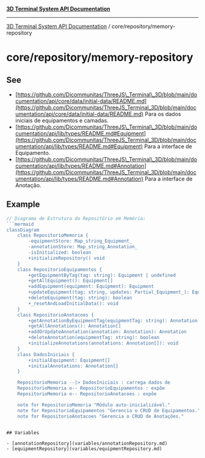 [**3D Terminal System API Documentation**](../../../README.md)

***

[3D Terminal System API Documentation](../../../README.md) / core/repository/memory-repository

# core/repository/memory-repository

## See

 - [https://github.com/Dicommunitas/ThreeJS\_Terminal\_3D/blob/main/documentation/api/core/data/initial-data/README.md](https://github.com/Dicommunitas/ThreeJS_Terminal_3D/blob/main/documentation/api/core/data/initial-data/README.md) Para os dados iniciais de equipamentos e camadas.
 - [https://github.com/Dicommunitas/ThreeJS\_Terminal\_3D/blob/main/documentation/api/lib/types/README.md#Equipment](https://github.com/Dicommunitas/ThreeJS_Terminal_3D/blob/main/documentation/api/lib/types/README.md#Equipment) Para a interface de Equipamento.
 - [https://github.com/Dicommunitas/ThreeJS\_Terminal\_3D/blob/main/documentation/api/lib/types/README.md#Annotation](https://github.com/Dicommunitas/ThreeJS_Terminal_3D/blob/main/documentation/api/lib/types/README.md#Annotation) Para a interface de Anotação.

## Example

```ts
// Diagrama de Estrutura do Repositório em Memória:
```mermaid
classDiagram
    class RepositorioMemoria {
        -equipmentStore: Map_string_Equipment_
        -annotationStore: Map_string_Annotation_
        -isInitialized: boolean
        +initializeRepository() void
    }
    class RepositorioEquipamentos {
        +getEquipmentByTag(tag: string): Equipment | undefined
        +getAllEquipment(): Equipment[]
        +addEquipment(equipment: Equipment): Equipment
        +updateEquipment(tag: string, updates: Partial_Equipment_): Equipment | undefined
        +deleteEquipment(tag: string): boolean
        +_resetAndLoadInitialData(): void
    }
    class RepositorioAnotacoes {
        +getAnnotationByEquipmentTag(equipmentTag: string): Annotation | undefined
        +getAllAnnotations(): Annotation[]
        +addOrUpdateAnnotation(annotation: Annotation): Annotation
        +deleteAnnotation(equipmentTag: string): boolean
        +initializeAnnotations(annotations: Annotation[]): void
    }
    class DadosIniciais {
        +initialEquipment: Equipment[]
        +initialAnnotations: Annotation[]
    }

    RepositorioMemoria --|> DadosIniciais : carrega dados de
    RepositorioMemoria o-- RepositorioEquipamentos : expõe
    RepositorioMemoria o-- RepositorioAnotacoes : expõe

    note for RepositorioMemoria "Módulo auto-inicializável."
    note for RepositorioEquipamentos "Gerencia o CRUD de Equipamentos."
    note for RepositorioAnotacoes "Gerencia o CRUD de Anotações."
```
```

## Variables

- [annotationRepository](variables/annotationRepository.md)
- [equipmentRepository](variables/equipmentRepository.md)
